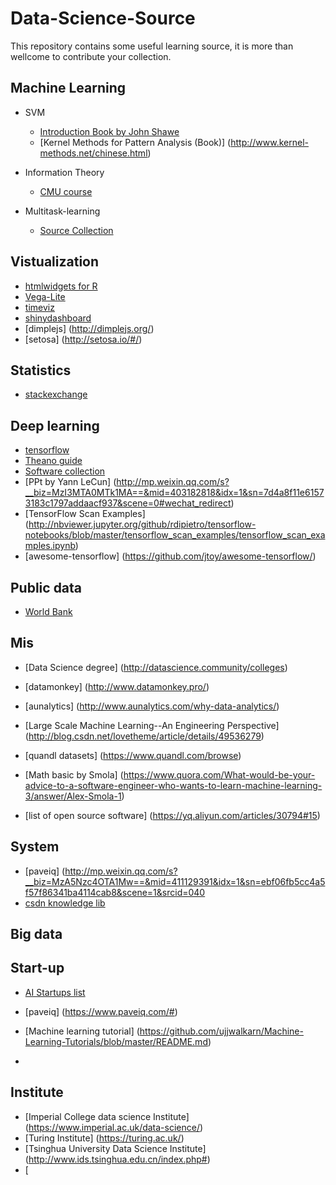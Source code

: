 # Data-Science-Source
This repository contains some useful learning source, it is more than wellcome to contribute your collection.

## Machine Learning
* SVM
   * [Introduction Book by John Shawe](http://www.support-vector.net/)
   * [Kernel Methods for Pattern Analysis (Book)] (http://www.kernel-methods.net/chinese.html)

* Information Theory
   * [CMU course](http://www.cs.cmu.edu/~aarti/Class/10704_Spring15/lecs.html)

* Multitask-learning
   * [Source Collection](http://forum.memect.com/blog/thread/multitask-learning-%E8%B5%84%E6%BA%90%E5%90%88%E9%9B%86/)

## Vistualization
* [htmlwidgets for R](http://www.htmlwidgets.org/showcase_leaflet.html)
* [Vega-Lite](https://medium.com/@uwdata/introducing-vega-lite-438f9215f09e#.dr8cpgvxl)
* [timeviz](http://survey.timeviz.net/)
* [shinydashboard](http://rstudio.github.io/shinydashboard/)
* [dimplejs] (http://dimplejs.org/)
* [setosa] (http://setosa.io/#/)


## Statistics
* [stackexchange](http://stats.stackexchange.com/)

## Deep learning 
* [tensorflow](https://www.tensorflow.org/)
* [Theano guide](http://folinoid.com/show/theano/)
* [Software collection](http://deeplearning.net/software_links/)
* [PPt by Yann LeCun] (http://mp.weixin.qq.com/s?__biz=MzI3MTA0MTk1MA==&mid=403182818&idx=1&sn=7d4a8f11e61573183c1797addaacf937&scene=0#wechat_redirect)
* [TensorFlow Scan Examples] (http://nbviewer.jupyter.org/github/rdipietro/tensorflow-notebooks/blob/master/tensorflow_scan_examples/tensorflow_scan_examples.ipynb)
* [awesome-tensorflow] (https://github.com/jtoy/awesome-tensorflow/)


## Public data
* [World Bank](http://beta.data.worldbank.org/)


## Mis
* [Data Science degree] (http://datascience.community/colleges)
* [datamonkey] (http://www.datamonkey.pro/)
* [aunalytics] (http://www.aunalytics.com/why-data-analytics/)
* [Large Scale Machine Learning--An Engineering Perspective] (http://blog.csdn.net/lovetheme/article/details/49536279)
* [quandl datasets] (https://www.quandl.com/browse)

* [Math basic by Smola] (https://www.quora.com/What-would-be-your-advice-to-a-software-engineer-who-wants-to-learn-machine-learning-3/answer/Alex-Smola-1)
* [list of open source software] (https://yq.aliyun.com/articles/30794#15)

## System
* [paveiq] (http://mp.weixin.qq.com/s?__biz=MzA5Nzc4OTA1Mw==&mid=411129391&idx=1&sn=ebf06fb5cc4a5f57f86341ba4114cab8&scene=1&srcid=040
* [csdn knowledge lib](http://lib.csdn.net/)

## Big data

## Start-up

* [AI Startups list](https://github.com/lipiji/AIStartups)
* [paveiq] (https://www.paveiq.com/#)

* [Machine learning tutorial] (https://github.com/ujjwalkarn/Machine-Learning-Tutorials/blob/master/README.md)
* 

## Institute

* [Imperial College data science Institute] (https://www.imperial.ac.uk/data-science/)
* [Turing Institute] (https://turing.ac.uk/)
* [Tsinghua University Data Science Institute] (http://www.ids.tsinghua.edu.cn/index.php#)
* [











